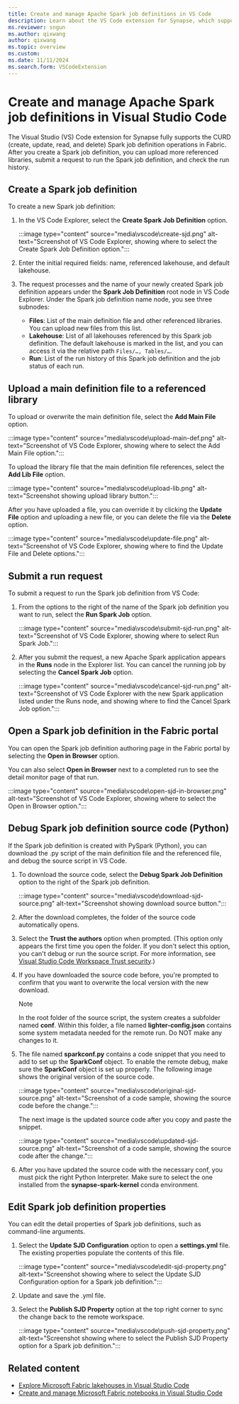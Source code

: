 ```yaml
---
title: Create and manage Apache Spark job definitions in VS Code
description: Learn about the VS Code extension for Synapse, which supports a pro-developer experience for creating, running, and debugging Spark job definitions.
ms.reviewer: sngun
ms.author: qixwang
author: qixwang
ms.topic: overview
ms.custom:
ms.date: 11/11/2024
ms.search.form: VSCodeExtension
---
```


# Create and manage Apache Spark job definitions in Visual Studio Code

The Visual Studio (VS) Code extension for Synapse fully supports the CURD (create, update, read, and delete) Spark job definition operations in Fabric. After you create a Spark job definition, you can upload more referenced libraries, submit a request to run the Spark job definition, and check the run history.

## Create a Spark job definition

To create a new Spark job definition:

1. In the VS Code Explorer, select the **Create Spark Job Definition** option.

   :::image type="content" source="media\vscode\create-sjd.png" alt-text="Screenshot of VS Code Explorer, showing where to select the Create Spark Job Definition option.":::

1. Enter the initial required fields: name, referenced lakehouse, and default lakehouse.

1. The request processes and the name of your newly created Spark job definition appears under the **Spark Job Definition** root node in VS Code Explorer. Under the Spark job definition name node, you see three subnodes:

   - **Files**: List of the main definition file and other referenced libraries. You can upload new files from this list.
   - **Lakehouse**: List of all lakehouses referenced by this Spark job definition. The default lakehouse is marked in the list, and you can access it via the relative path `Files/…, Tables/…`.
   - **Run**: List of the run history of this Spark job definition and the job status of each run.

## Upload a main definition file to a referenced library

To upload or overwrite the main definition file, select the **Add Main File** option.

   :::image type="content" source="media\vscode\upload-main-def.png" alt-text="Screenshot of VS Code Explorer, showing where to select the Add Main File option.":::

To upload the library file that the main definition file references, select the **Add Lib File** option.

   :::image type="content" source="media\vscode\upload-lib.png" alt-text="Screenshot showing upload library button.":::

After you have uploaded a file, you can override it by clicking the **Update File** option and uploading a new file, or you can delete the file via the **Delete** option.

  :::image type="content" source="media\vscode\update-file.png" alt-text="Screenshot of VS Code Explorer, showing where to find the Update File and Delete options.":::

## Submit a run request

To submit a request to run the Spark job definition from VS Code:

1. From the options to the right of the name of the Spark job definition you want to run, select the **Run Spark Job** option.

   :::image type="content" source="media\vscode\submit-sjd-run.png" alt-text="Screenshot of VS Code Explorer, showing where to select Run Spark Job.":::

1. After you submit the request, a new Apache Spark application appears in the **Runs** node in the Explorer list. You can cancel the running job by selecting the **Cancel Spark Job** option.

   :::image type="content" source="media\vscode\cancel-sjd-run.png" alt-text="Screenshot of VS Code Explorer with the new Spark application listed under the Runs node, and showing where to find the Cancel Spark Job option.":::

## Open a Spark job definition in the Fabric portal

You can open the Spark job definition authoring page in the Fabric portal by selecting the **Open in Browser** option.

You can also select **Open in Browser** next to a completed run to see the detail monitor page of that run.

:::image type="content" source="media\vscode\open-sjd-in-browser.png" alt-text="Screenshot of VS Code Explorer, showing where to select the Open in Browser option.":::

## Debug Spark job definition source code (Python)

If the Spark job definition is created with PySpark (Python), you can download the .py script of the main definition file and the referenced file, and debug the source script in VS Code.

1. To download the source code, select the **Debug Spark Job Definition** option to the right of the Spark job definition.

   :::image type="content" source="media\vscode\download-sjd-source.png" alt-text="Screenshot showing download source button.":::

1. After the download completes, the folder of the source code automatically opens.

1. Select the **Trust the authors** option when prompted. (This option only appears the first time you open the folder. If you don't select this option, you can't debug or run the source script. For more information, see [Visual Studio Code Workspace Trust security](https://code.visualstudio.com/docs/editor/workspace-trust).)

1. If you have downloaded the source code before, you're prompted to confirm that you want to overwrite the local version with the new download.

   > [!NOTE]
   > In the root folder of the source script, the system creates a subfolder named **conf**. Within this folder, a file named **lighter-config.json** contains some system metadata needed for the remote run. Do NOT make any changes to it.

1. The file named **sparkconf.py** contains a code snippet that you need to add to set up the **SparkConf** object. To enable the remote debug, make sure the **SparkConf** object is set up properly. The following image shows the original version of the source code.

   :::image type="content" source="media\vscode\original-sjd-source.png" alt-text="Screenshot of a code sample, showing the source code before the change.":::

   The next image is the updated source code after you copy and paste the snippet.

   :::image type="content" source="media\vscode\updated-sjd-source.png" alt-text="Screenshot of a code sample, showing the source code after the change.":::

1. After you have updated the source code with the necessary conf, you must pick the right Python Interpreter. Make sure to select the one installed from the **synapse-spark-kernel** conda environment.

## Edit Spark job definition properties

You can edit the detail properties of Spark job definitions, such as command-line arguments.

1. Select the **Update SJD Configuration** option to open a **settings.yml** file. The existing properties populate the contents of this file.

   :::image type="content" source="media\vscode\edit-sjd-property.png" alt-text="Screenshot showing where to select the Update SJD Configuration option for a Spark job definition.":::

1. Update and save the .yml file.

1. Select the **Publish SJD Property** option at the top right corner to sync the change back to the remote workspace.

   :::image type="content" source="media\vscode\push-sjd-property.png" alt-text="Screenshot showing where to select the Publish SJD Property option for a Spark job definition.":::

## Related content

- [Explore Microsoft Fabric lakehouses in Visual Studio Code](explore-lakehouse-with-vs-code.md)
- [Create and manage Microsoft Fabric notebooks in Visual Studio Code](author-notebook-with-vs-code.md)
